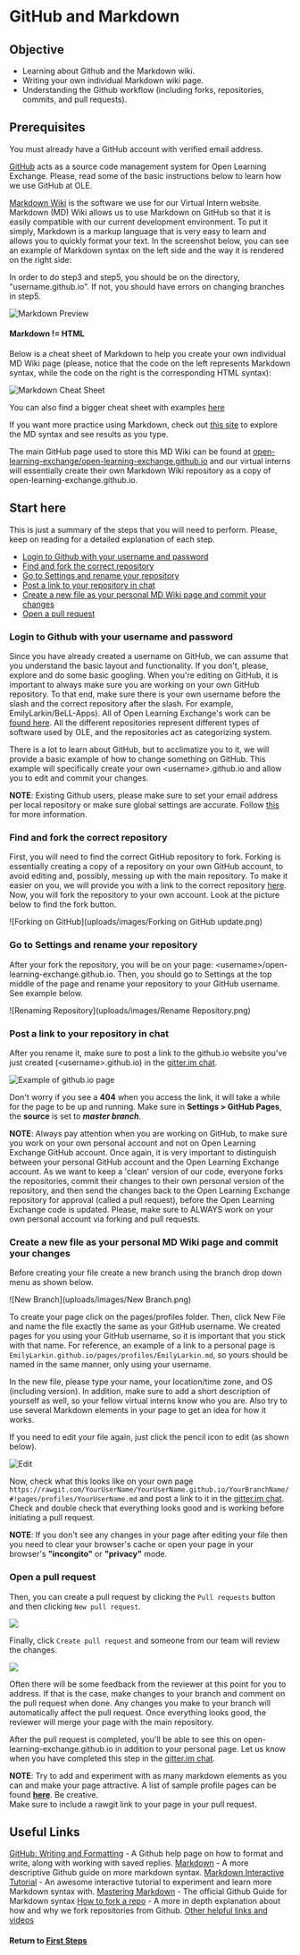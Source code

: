 # GitHub and Markdown
## Objective
* Learning about Github and the Markdown wiki.
* Writing your own individual Markdown wiki page.
* Understanding the Github workflow (including forks, repositories, commits, and pull requests).

## Prerequisites
You must already have a GitHub account with verified email address.

[GitHub](https://help.github.com/categories/writing-on-github/) acts as a source code management system for Open Learning Exchange. Please, read some of the basic instructions below to learn how we use GitHub at OLE.

[Markdown Wiki](http://dynalon.github.io/mdwiki/#!quickstart.md) is the software we use for our Virtual Intern website. Markdown (MD) Wiki allows us to use Markdown on GitHub so that it is easily compatible with our current development environment. To put it simply, Markdown is a markup language that is very easy to learn and allows you to quickly format your text.
In the screenshot below, you can see an example of Markdown syntax on the left side and the way it is rendered on the right side:

In order to do step3 and step5, you should be on the directory, "username.github.io". If not, you should have errors on changing branches in step5.

![Markdown Preview](uploads/images/markdown.png)

#### Markdown != HTML

Below is a cheat sheet of Markdown to help you create your own individual MD Wiki page (please, notice that the code on the left represents Markdown syntax, while the code on the right is the corresponding HTML syntax):

![Markdown Cheat Sheet](uploads/images/Markdown_Reference.png)

You can also find a bigger cheat sheet with examples [here](https://github.com/adam-p/markdown-here/wiki/Markdown-Cheatsheet)

If you want more practice using Markdown, check out [this site](http://www.markdowntutorial.com/lesson/1/) to explore the MD syntax and see results as you type.

The main GitHub page used to store this MD Wiki can be found at [open-learning-exchange/open-learning-exchange.github.io](https://github.com/open-learning-exchange/open-learning-exchange.github.io) and our virtual interns will essentially create their own Markdown Wiki repository as a copy of open-learning-exchange.github.io.

## Start here
This is just a summary of the steps that you will need to perform. Please, keep on reading for a detailed explanation of each step.

* [Login to Github with your username and password](#Login_to_Github_with_your_username_and_password)
* [Find and fork the correct repository](#Find_and_fork_the_correct_repository)
* [Go to Settings and rename your repository](#Go_to_Settings_and_rename_your_repository)
* [Post a link to your repository in chat](#Post_a_link_to_your_repository_in_chat)
* [Create a new file as your personal MD Wiki page and commit your changes](#Create_a_new_file_as_your_personal_MD_Wiki_page_and_commit_your_changes)
* [Open a pull request](#Open_a_pull_request)

### Login to Github with your username and password
Since you have already created a username on GitHub, we can assume that you understand the basic layout and functionality. If you don't, please, explore and do some basic googling. When you're editing on GitHub, it is important to always make sure you are working on your own GitHub repository. To that end, make sure there is your own username before the slash and the correct repository after the slash. For example, EmilyLarkin/BeLL-Apps). All of Open Learning Exchange's work can be [found here](https://github.com/open-learning-exchange). All the different repositories represent different types of software used by OLE, and the repositories act as categorizing system.

There is a lot to learn about GitHub, but to acclimatize you to it, we will provide a basic example of how to change something on GitHub. This example will specifically create your own &lt;username&gt;.github.io and allow you to edit and commit your changes.

**NOTE**: Existing Github users, please make sure to set your email address per local repository or make sure global settings are accurate. Follow [this](https://help.github.com/articles/setting-your-email-in-git/) for more information.

### Find and fork the correct repository
First, you will need to find the correct GitHub repository to fork. Forking is essentially creating a copy of a repository on your own GitHub account, to avoid editing and, possibly, messing up with the main repository. To make it easier on you, we will provide you with a link to the correct repository [here](https://github.com/open-learning-exchange/open-learning-exchange.github.io).
Now, you will fork the repository to your own account. Look at the picture below to find the fork button.

![Forking on GitHub](uploads/images/Forking on GitHub update.png)

### Go to Settings and rename your repository
After your fork the repository, you will be on your page: &lt;username&gt;/open-learning-exchange.github.io. Then, you should go to Settings at the top middle of the page and rename your repository to your GitHub username. See example below.

![Renaming Repository](uploads/images/Rename Repository.png)

### Post a link to your repository in chat
After you rename it, make sure to post a link to the github.io website you've just created (&lt;username&gt;.github.io) in the [gitter.im chat](https://gitter.im/open-learning-exchange/chat).

![Example of github.io page](uploads/images/examplegithubio.png)

Don't worry if you see a **404** when you access the link, it will take a while for the page to be up and running. Make sure in **Settings > GitHub Pages**, the **source** is set to **_master branch_**.


**NOTE**: Always pay attention when you are working on GitHub, to make sure you work on your own personal account and not on Open Learning Exchange GitHub account.
Once again, it is very important to distinguish between your personal GitHub account and the Open Learning Exchange account. As we want to keep a 'clean' version of our code, everyone forks the repositories, commit their changes to their own personal version of the repository, and then send the changes back to the Open Learning Exchange repository for approval (called a pull request), before the Open Learning Exchange code is updated.
Please, make sure to ALWAYS work on your own personal account via forking and pull requests.


### Create a new file as your personal MD Wiki page and commit your changes
 Before creating your file create a new branch using the branch drop down menu as shown below.

![New Branch](uploads/images/New Branch.png)

 To create your page click on the pages/profiles folder. Then, click New File and name the file exactly the same as your GitHub username. We created pages for you using your GitHub username, so it is important that you stick with that name. For reference, an example of a link to a personal page is `EmilyLarkin.github.io/pages/profiles/EmilyLarkin.md`, so yours should be named in the same manner, only using your username.

In the new file, please type your name, your location/time zone, and OS (including version). In addition, make sure to add a short description of yourself as well, so your fellow virtual interns know who you are. Also try to use several Markdown elements in your page to get an idea for how it works.

If you need to edit your file again, just click the pencil icon to edit (as shown below).

  ![Edit](uploads/images/Edit.png)

Now, check what this looks like on your own page `https://rawgit.com/YourUserName/YourUserName.github.io/YourBranchName/#!pages/profiles/YourUserName.md` and post a link to it in the [gitter.im chat](https://gitter.im/open-learning-exchange/chat). Check and double check that everything looks good and is working before initiating a pull request.

**NOTE**: If you don't see any changes in your page after editing your file then you need to clear your browser's cache or open your page in your browser's **"incongito"** or **"privacy"** mode.

### Open a pull request
Then, you can create a pull request by clicking the `Pull requests` button and then clicking `New pull request`.   

 ![](uploads/images/pr.png)

Finally, click `Create pull request` and someone from our team will review the changes.   

 ![](uploads/images/createpr.png)

Often there will be some feedback from the reviewer at this point for you to address. If that is the case, make changes to your branch and comment on the pull request when done. Any changes you make to your branch will automatically affect the pull request. Once everything looks good, the reviewer will merge your page with the main repository.

After the pull request is completed, you'll be able to see this on open-learning-exchange.github.io in addition to your personal page. Let us know when you have completed this step in the [gitter.im chat](https://gitter.im/open-learning-exchange/chat).

**NOTE**: Try to add and experiment with as many markdown elements as you can and make your page attractive. A list of sample profile pages can be found [**here**](https://github.com/open-learning-exchange/open-learning-exchange.github.io/tree/master/pages/profiles). Be creative.  
Make sure to include a rawgit link to your page in your pull request. 

## Useful Links
[GitHub: Writing and Formatting](https://help.github.com/categories/writing-on-github/) - A Github help page on how to format and write, along with working with saved replies.
[Markdown](http://dynalon.github.io/mdwiki/#!quickstart.md) - A more descriptive Github guide on more markdown syntax.
[Markdown Interactive Tutorial](http://www.markdowntutorial.com/lesson/1/) - An awesome interactive tutorial to experiment and learn more Markdown syntax with.
[Mastering Markdown](https://guides.github.com/features/mastering-markdown/) - The official Github Guide for Markdown syntax
[How to fork a repo](https://help.github.com/articles/fork-a-repo/) - A more in depth explanation about how and why we fork repositories from Github.
[Other helpful links and videos](faq.md#Helpful_Links)

#### Return to [First Steps](firststeps.md)
